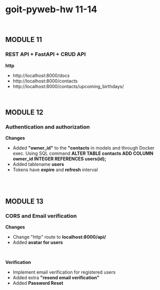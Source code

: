 # goit-pyweb-hw 11-14
<br>

## MODULE 11

### REST API + FastAPI + CRUD API

**http**
- http://localhost:8000/docs
- http://localhost:8000/contacts
- http://localhost:8000/contacts/upcoming_birthdays/
<br>

## MODULE 12
### Authentication and authorization

**Changes**
-  Added **"owner_id"** to the **"contacts** in models and  through Docker exec. Using SQL command **ALTER TABLE contacts ADD COLUMN owner_id INTEGER REFERENCES users(id);**
- Added tablename **users**
- Tokens have **expire** and **refresh** interval 
<br>
<br>

## MODULE 13
###  CORS and Email verification


**Changes**

- Change "http" route to **localhost:8000/api/**
- Added **avatar for users**
<br>

**Verification**
- Implement email verification for registered users
- Added extra **"resend email verification"**
- Added **Password Reset**
